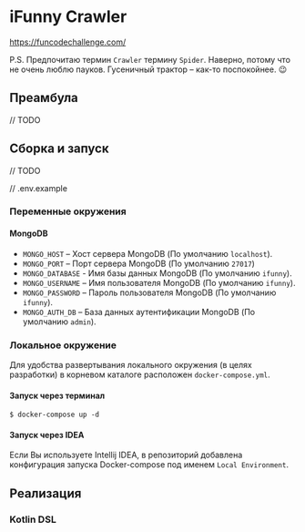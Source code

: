 # iFunny Crawler

https://funcodechallenge.com/

P.S. Предпочитаю термин `Crawler` термину `Spider`. Наверно, потому что не очень люблю пауков.
Гусеничный трактор – как-то поспокойнее. 😉

## Преамбула

// TODO

## Сборка и запуск

// TODO

// .env.example

### Переменные окружения

#### MongoDB

* `MONGO_HOST` – Хост сервера MongoDB (По умолчанию `localhost`).
* `MONGO_PORT` – Порт сервера MongoDB (По умолчанию `27017`)
* `MONGO_DATABASE` - Имя базы данных MongoDB (По умолчанию `ifunny`).
* `MONGO_USERNAME` – Имя пользователя MongoDB (По умолчанию `ifunny`).
* `MONGO_PASSWORD` – Пароль пользователя MongoDB (По умолчанию `ifunny`).
* `MONGO_AUTH_DB` – База данных аутентификации MongoDB (По умолчанию `admin`).

### Локальное окружение

Для удобства развертывания локального окружения (в целях разработки) в корневом каталоге расположен `docker-compose.yml`.

#### Запуск через терминал

```
$ docker-compose up -d
```

#### Запуск через IDEA

Если Вы используете Intellij IDEA, в репозиторий добавлена конфигурация запуска Docker-compose под именем `Local Environment`.

## Реализация

### Kotlin DSL
